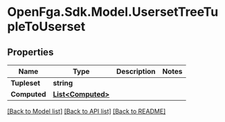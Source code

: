 # OpenFga.Sdk.Model.UsersetTreeTupleToUserset

## Properties

Name | Type | Description | Notes
------------ | ------------- | ------------- | -------------
**Tupleset** | **string** |  | 
**Computed** | [**List&lt;Computed&gt;**](Computed.md) |  | 

[[Back to Model list]](../README.md#models) [[Back to API list]](../README.md#api-endpoints) [[Back to README]](../README.md)

